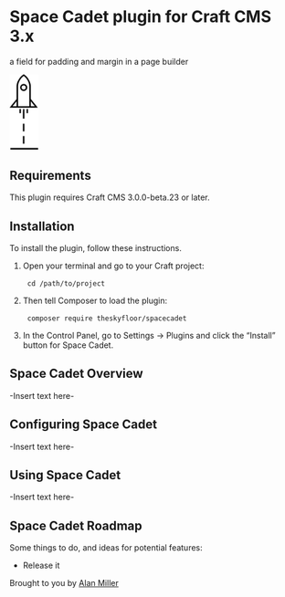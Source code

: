 # Space Cadet plugin for Craft CMS 3.x

a field for padding and margin in a page builder

<img src="resources/img/rocket.png" width="50px"/> 

## Requirements

This plugin requires Craft CMS 3.0.0-beta.23 or later.

## Installation

To install the plugin, follow these instructions.

1. Open your terminal and go to your Craft project:

        cd /path/to/project

2. Then tell Composer to load the plugin:

        composer require theskyfloor/spacecadet

3. In the Control Panel, go to Settings → Plugins and click the “Install” button for Space Cadet.

## Space Cadet Overview

-Insert text here-

## Configuring Space Cadet

-Insert text here-

## Using Space Cadet

-Insert text here-

## Space Cadet Roadmap

Some things to do, and ideas for potential features:

* Release it

Brought to you by [Alan Miller](http://www.theskyfloor.com)
